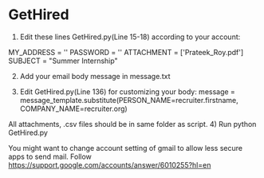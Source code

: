 # GetHired

1) Edit these lines GetHired.py(Line 15-18) according to your account:

MY_ADDRESS = ''
PASSWORD = ''
ATTACHMENT = ['Prateek_Roy.pdf']
SUBJECT = "Summer Internship"

2) Add your email body message in message.txt

3) Edit GetHired.py(Line 136) for customizing your body:
message = message_template.substitute(PERSON_NAME=recruiter.firstname, COMPANY_NAME=recruiter.org)

All attachments, .csv files should be in same folder as script.
4) Run python GetHired.py

You might want to change account setting of gmail to allow less secure apps to send mail. Follow https://support.google.com/accounts/answer/6010255?hl=en

